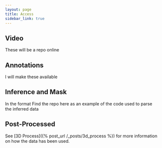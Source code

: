 ```yaml
---
layout: page
title: Access
sidebar_link: true
---
```



## Video

These will be a repo online

## Annotations

I will make these available

## Inference and Mask

In the format
Find the repo here as an example of the code used to parse the inferred data

## Post-Processed
See [3D Process]({% post_url /_posts/3d_process %}) for more information on how the data has been used.